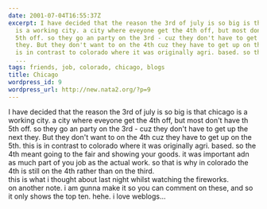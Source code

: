 ```yaml
---
date: 2001-07-04T16:55:37Z
excerpt: I have decided that the reason the 3rd of july is so big is that chicago
  is a working city. a city where eveyone get the 4th off, but most don't have th
  5th off. so they go an party on the 3rd - cuz they don't have to get up the next
  they. But they don't want to on the 4th cuz they have to get up on the 5th. this
  is in contrast to colorado where it was originally agri. based. so the 4th meant
  ...
tags: friends, job, colorado, chicago, blogs
title: Chicago
wordpress_id: 9
wordpress_url: http://new.nata2.org/?p=9
---
```


I have decided that the reason the 3rd of july is so big is that chicago is a working city. a city where eveyone get the 4th off, but most don't have th 5th off. so they go an party on the 3rd - cuz they don't have to get up the next they. But they don't want to on the 4th cuz they have to get up on the 5th. this is in contrast to colorado where it was originally agri. based. so the 4th meant going to the fair and showing your goods. it was important adn as much part of you job as the actual work. so that is why in colorado the 4th is still on the 4th rather than on the third. <br> this is what i thought about last night whilst watching the fireworks.<br>on another note. i am gunna make it so you can comment on these, and so it only shows the top ten. hehe. i love weblogs... 
